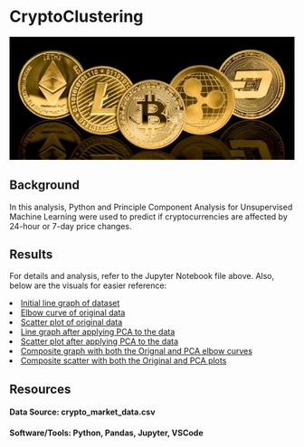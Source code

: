 # CryptoClustering

<img src = "Images/crypto.jpg">

## Background
In this analysis, Python and Principle Component Analysis for Unsupervised Machine Learning were used to predict if cryptocurrencies are affected by 24-hour or 7-day price changes.


## Results
For details and analysis, refer to the Jupyter Notebook file above.  Also, below are the visuals for easier reference:

<li><a href = "Images/initialdfplot.png"> Initial line graph of dataset </a></li>
<li><a href = "Images/originalplot.png"> Elbow curve of original data </a></li>
<li><a href = "Images/originalscatter.png"> Scatter plot of original data </a></li>
<li><a href = "Images/pcaplot.png"> Line graph after applying PCA to the data </a></li>
<li><a href = "Images/pcascatter.png"> Scatter plot after applying PCA to the data </a></li>
<li><a href = "Images/compositeplot.png"> Composite graph with both the Orignal and PCA elbow curves </a></li>
<li><a href = "Images/compositescatter.png"> Composite scatter with both the Original and PCA plots </a></li>

## Resources
#### Data Source: crypto_market_data.csv
#### Software/Tools: Python, Pandas, Jupyter, VSCode
